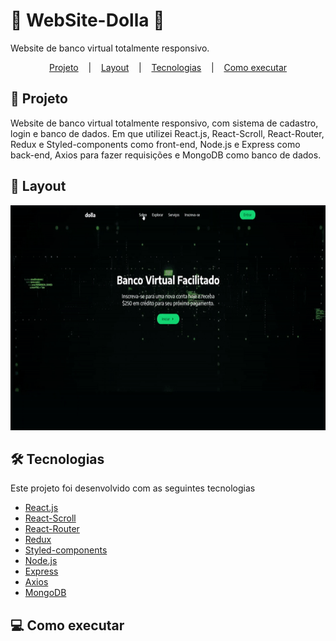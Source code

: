 # :money_with_wings: WebSite-Dolla :money_with_wings:	

Website de banco virtual totalmente responsivo.
<p align="center">
  <a href="#Projeto">Projeto</a> &nbsp;&nbsp;&nbsp;|&nbsp;&nbsp;&nbsp;
  <a href="#Layout">Layout</a> &nbsp;&nbsp;&nbsp;|&nbsp;&nbsp;&nbsp;
  <a href="#Tecnologias">Tecnologias</a> &nbsp;&nbsp;&nbsp;|&nbsp;&nbsp;&nbsp;
  <a href="#Como-executar">Como executar</a>
</p>

## :page_facing_up: Projeto
Website de banco virtual totalmente responsivo, com sistema de cadastro, login e banco de dados. Em que utilizei React.js, React-Scroll, React-Router, Redux e Styled-components como front-end, Node.js e Express como back-end, Axios para fazer requisições e MongoDB como banco de dados.

## :art: Layout
<div align="center">
  <img height="360" src="client/public/to_Readme/site_gif.gif" />
</div>

## :hammer_and_wrench: Tecnologias
Este projeto foi desenvolvido com as seguintes tecnologias

- [React.js](https://reactjs.org)
- [React-Scroll](https://www.npmjs.com/package/react-scroll)
- [React-Router](https://reactrouter.com)
- [Redux](https://redux.js.org)
- [Styled-components](https://styled-components.com)
- [Node.js](https://nodejs.org/en/)
- [Express](https://expressjs.com)
- [Axios](https://axios-http.com)
- [MongoDB](https://www.mongodb.com)

## :computer: Como executar
